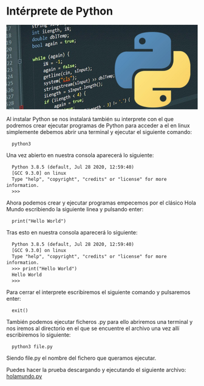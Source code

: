 # Intérprete de Python

![Interprete](images/interprete.jpg)

Al instalar Python se nos instalará también su interprete con el que podremos crear ejecutar programas de Python para acceder a el en linux simplemente debemos abrir una terminal y ejecutar el siguiente comando:

      python3

Una vez abierto en nuestra consola aparecerá lo siguiente:

      Python 3.8.5 (default, Jul 28 2020, 12:59:40) 
      [GCC 9.3.0] on linux
      Type "help", "copyright", "credits" or "license" for more information.
      >>>
 
Ahora podemos crear y ejecutar programas empecemos por el clásico Hola Mundo escribiendo la siguiente linea y pulsando enter:

      print("Hello World")

Tras esto en nuestra consola aparecerá lo siguiente:

      Python 3.8.5 (default, Jul 28 2020, 12:59:40) 
      [GCC 9.3.0] on linux
      Type "help", "copyright", "credits" or "license" for more information.
      >>> print("Hello World")
      Hello World
      >>> 

Para cerrar el interprete escribiremos el siguiente comando y pulsaremos enter:

      exit()

También podemos ejecutar ficheros .py para ello abriremos una terminal y nos iremos al directorio en el que se encuentre el archivo una vez allí escribiremos lo siguiente:

      python3 file.py

Siendo file.py el nombre del fichero que queramos ejecutar.

Puedes hacer la prueba descargando y ejecutando el siguiente archivo: <a href="/examples/01-holamundo/holamundo.py" download>holamundo.py</a>

